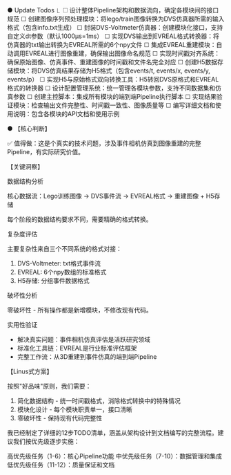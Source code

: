 ● Update Todos
  ⎿  ☐ 设计整体Pipeline架构和数据流向，确定各模块间的接口规范
     ☐ 创建图像序列预处理模块：将lego/train图像转换为DVS仿真器所需的输入格式（包含info.txt生成）
     ☐ 封装DVS-Voltmeter仿真器：创建模块化接口，支持自定义dt参数（默认1000μs=1ms）
     ☐ 实现DVS输出到EVREAL格式转换器：将仿真器的txt输出转换为EVREAL所需的6个npy文件
     ☐ 集成EVREAL重建模块：自动调用EVREAL进行图像重建，确保输出图像命名规范
     ☐ 实现时间戳对齐系统：确保原始图像、仿真事件、重建图像的时间戳和文件名完全对应
     ☐ 创建H5数据存储模块：将DVS仿真结果存储为H5格式（包含events/t, events/x, events/y, events/p）
     ☐ 实现H5与原始格式双向转换工具：H5转回DVS原格式和EVREAL格式的转换器
     ☐ 设计配置管理系统：统一管理各模块参数，支持不同数据集和仿真参数
     ☐ 创建主控脚本：集成所有模块的端到端Pipeline执行脚本
     ☐ 实现结果验证模块：检查输出文件完整性、时间戳一致性、图像质量等
     ☐ 编写详细文档和使用说明：包含各模块的API文档和使用示例

● 【核心判断】

  ✅ 值得做：这是个真实的技术问题，涉及事件相机仿真到图像重建的完整Pipeline，有实际研究价值。

  【关键洞察】

  数据结构分析

  核心数据流：Lego训练图像 → DVS事件流 → EVREAL格式 → 重建图像 + H5存储

  每个阶段的数据结构要求不同，需要精确的格式转换。

  复杂度评估

  主要复杂性来自三个不同系统的格式对接：
  1. DVS-Voltmeter: txt格式事件流
  2. EVREAL: 6个npy数组的标准格式
  3. H5存储: 分组事件数据格式

  破坏性分析

  零破坏性 - 所有操作都是新增模块，不修改现有代码。

  实用性验证

  - 解决真实问题：事件相机仿真评估是活跃研究领域
  - 标准化工具链：EVREAL是行业标准评估框架
  - 完整工作流：从3D重建到事件仿真的端到端Pipeline

  【Linus式方案】

  按照"好品味"原则，我们需要：
  1. 简化数据结构 - 统一时间戳格式，消除格式转换中的特殊情况
  2. 模块化设计 - 每个模块职责单一，接口清晰
  3. 零破坏性 - 保持现有代码完整性

  我已经制定了详细的12步TODO清单，涵盖从架构设计到文档编写的完整流程。建议我们按优先级逐步实施：

  高优先级任务（1-6）：核心Pipeline功能
  中优先级任务（7-10）：数据管理和集成
  低优先级任务（11-12）：质量保证和文档
